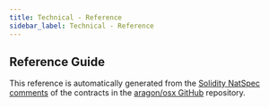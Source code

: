 ```yaml
---
title: Technical - Reference
sidebar_label: Technical - Reference
---
```


## Reference Guide

This reference is automatically generated from the [Solidity NatSpec comments](https://docs.soliditylang.org/en/develop/natspec-format.html) of the contracts in the [aragon/osx GitHub](https://github.com/aragon/osx) repository.
